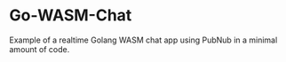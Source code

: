 # Go-WASM-Chat
Example of a realtime Golang WASM chat app using PubNub in a minimal amount of code.
